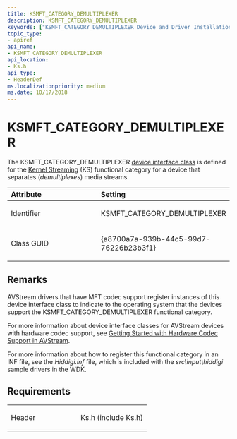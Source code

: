 ```yaml
---
title: KSMFT_CATEGORY_DEMULTIPLEXER
description: KSMFT_CATEGORY_DEMULTIPLEXER
keywords: ["KSMFT_CATEGORY_DEMULTIPLEXER Device and Driver Installation"]
topic_type:
- apiref
api_name:
- KSMFT_CATEGORY_DEMULTIPLEXER
api_location:
- Ks.h
api_type:
- HeaderDef
ms.localizationpriority: medium
ms.date: 10/17/2018
---
```


# KSMFT_CATEGORY_DEMULTIPLEXER


The KSMFT_CATEGORY_DEMULTIPLEXER [device interface class](./overview-of-device-interface-classes.md) is defined for the [Kernel Streaming](../stream/kernel-streaming.md) (KS) functional category for a device that separates (*demultiplexes*) media streams.

<table>
<colgroup>
<col width="50%" />
<col width="50%" />
</colgroup>
<thead>
<tr class="header">
<th align="left">Attribute</th>
<th align="left">Setting</th>
</tr>
</thead>
<tbody>
<tr class="odd">
<td align="left"><p>Identifier</p></td>
<td align="left"><p>KSMFT_CATEGORY_DEMULTIPLEXER</p></td>
</tr>
<tr class="even">
<td align="left"><p>Class GUID</p></td>
<td align="left"><p>{a8700a7a-939b-44c5-99d7-76226b23b3f1}</p></td>
</tr>
</tbody>
</table>

 

## Remarks

AVStream drivers that have MFT codec support register instances of this device interface class to indicate to the operating system that the devices support the KSMFT_CATEGORY_DEMULTIPLEXER functional category.

For more information about device interface classes for AVStream devices with hardware codec support, see [Getting Started with Hardware Codec Support in AVStream](../stream/getting-started-with-hardware-codec-support-in-avstream.md).

For more information about how to register this functional category in an INF file, see the *Hiddigi.inf* file, which is included with the *src\\input\\hiddigi* sample drivers in the WDK.

## Requirements

<table>
<colgroup>
<col width="50%" />
<col width="50%" />
</colgroup>
<tbody>
<tr class="odd">
<td align="left"><p>Header</p></td>
<td align="left">Ks.h (include Ks.h)</td>
</tr>
</tbody>
</table>

 

